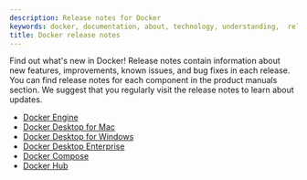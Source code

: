 ```yaml
---
description: Release notes for Docker
keywords: docker, documentation, about, technology, understanding,  release
title: Docker release notes
---
```


Find out what's new in Docker! Release notes contain information about new
features, improvements, known issues, and bug fixes in each release. You can
find release notes for each component in the product manuals section. We suggest
that you regularly visit the release notes to learn about updates.

- [Docker Engine](/engine/release-notes/)
- [Docker Desktop for Mac](/docker-for-mac/) 
- [Docker Desktop for Windows](/docker-for-windows/) 
- [Docker Desktop Enterprise](/ee/desktop/)
- [Docker Compose](/compose/)
- [Docker Hub](/docker-hub/)
